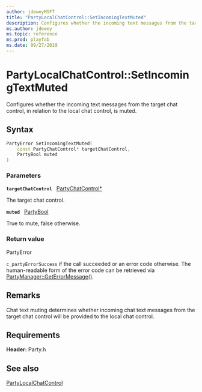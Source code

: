 ```yaml
---
author: jdeweyMSFT
title: "PartyLocalChatControl::SetIncomingTextMuted"
description: Configures whether the incoming text messages from the target chat control, in relation to the local chat control, is muted.
ms.author: jdewey
ms.topic: reference
ms.prod: playfab
ms.date: 09/27/2019
---
```


# PartyLocalChatControl::SetIncomingTextMuted  

Configures whether the incoming text messages from the target chat control, in relation to the local chat control, is muted.  

## Syntax  
  
```cpp
PartyError SetIncomingTextMuted(  
    const PartyChatControl* targetChatControl,  
    PartyBool muted  
)  
```  
  
### Parameters  
  
**`targetChatControl`** &nbsp; [PartyChatControl*](../../PartyChatControl/partychatcontrol.md)  
  
The target chat control.  
  
**`muted`** &nbsp; [PartyBool](../../../typedefs.md)  
  
True to mute, false otherwise.  
  
  
### Return value  
PartyError
  
```c_partyErrorSuccess``` if the call succeeded or an error code otherwise. The human-readable form of the error code can be retrieved via [PartyManager::GetErrorMessage()](../../PartyManager/methods/partymanager_geterrormessage.md).
  
## Remarks  
  
Chat text muting determines whether incoming chat text messages from the target chat control will be provided to the local chat control.
  
## Requirements  
  
**Header:** Party.h
  
## See also  
[PartyLocalChatControl](../partylocalchatcontrol.md)  

  
  
